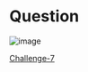
# Question #

![image](https://github.com/Riddhiman2005/Cryptopals-Crypto-Challenges/assets/130882317/d55ea326-4aa0-41b1-8b5b-69a256edc9fd)


[Challenge-7](https://cryptopals.com/sets/1/challenges/7)
